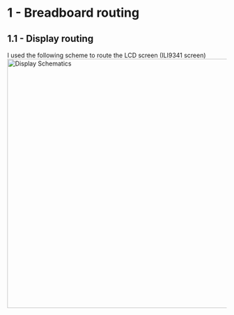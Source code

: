 # 1 - Breadboard routing
## 1.1 - Display routing
I used the following scheme to route the LCD screen (ILI9341 screen)
<img width="1535" height="572" alt="Display Schematics" src="https://github.com/user-attachments/assets/2e32194e-9094-4bf9-8446-18eb0c0a96b8" />
